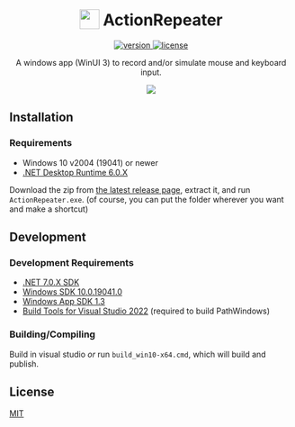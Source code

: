 <div align="center">

<h1>
<img src="https://github.com/cyberrex5/ActionRepeater/blob/main/icon.png?raw=true" height=35 style="
position: relative;
top: 6px;
"/>
ActionRepeater
</h1>

<a href="https://github.com/cyberrex5/ActionRepeater/releases/latest">
    <img src="https://img.shields.io/github/v/release/cyberrex5/ActionRepeater?include_prereleases"
         alt="version" />
</a>
<a href="https://github.com/cyberrex5/ActionRepeater/blob/main/LICENSE">
    <img src="https://img.shields.io/github/license/cyberrex5/ActionRepeater?color=lightgrey"
         alt="license" />
</a>

<br/>

A windows app (WinUI 3) to record and/or simulate mouse and keyboard input.

![](https://github.com/cyberrex5/ActionRepeater/blob/4e93e87b990ef8dea6086a8d73526b03d70fe920/screenshots/0.2.0-alpha.png?raw=true)

</div>

## Installation

### Requirements

 - Windows 10 v2004 (19041) or newer
 - [.NET Desktop Runtime 6.0.X](https://dotnet.microsoft.com/en-us/download/dotnet/6.0)

Download the zip from [the latest release page](https://github.com/cyberrex5/ActionRepeater/releases/latest), extract it, and run `ActionRepeater.exe`. (of course, you can put the folder wherever you want and make a shortcut)

## Development

### Development Requirements

 - [.NET 7.0.X SDK](https://dotnet.microsoft.com/en-us/download/dotnet/7.0)
 - [Windows SDK 10.0.19041.0](https://developer.microsoft.com/en-us/windows/downloads/sdk-archive/)
 - [Windows App SDK 1.3](https://docs.microsoft.com/en-us/windows/apps/windows-app-sdk/downloads)
 - [Build Tools for Visual Studio 2022](https://visualstudio.microsoft.com/downloads#build-tools-for-visual-studio-2022) (required to build PathWindows)

### Building/Compiling

Build in visual studio *or* run `build_win10-x64.cmd`, which will build and publish.

## License

[MIT](https://github.com/cyberrex5/ActionRepeater/blob/main/LICENSE)
